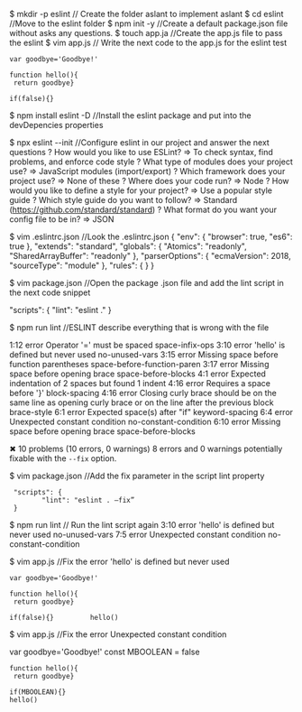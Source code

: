 $ mkdir -p eslint // Create the folder aslant to implement aslant
$ cd eslint //Move to the eslint folder $ npm init -y //Create a default package.json file without asks any questions.
$ touch app.ja //Create the app.js file to pass the eslint 
$ vim app.js // Write the next code to the app.js for the eslint test

	var goodbye='Goodbye!'

	function hello(){
	 return goodbye}

	if(false){}

$ npm install eslint -D //Install the eslint package and put into the devDepencies properties

$ npx eslint --init //Configure eslint in our project and answer the next questions
	? How would you like to use ESLint? => To check syntax, find problems, and enforce code style
	? What type of modules does your project use? => JavaScript modules (import/export)
	? Which framework does your project use?  => None of these
	? Where does your code run? => Node
	? How would you like to define a style for your project? => Use a popular style guide
	? Which style guide do you want to follow? => Standard (https://github.com/standard/standard)
	? What format do you want your config file to be in? => JSON

$ vim .eslintrc.json 	//Look the .eslintrc.json 
{
     "env": {
        "browser": true,
        "es6": true
     },
     "extends": "standard",
     "globals": {
        "Atomics": "readonly",
        "SharedArrayBuffer": "readonly"
     },
    "parserOptions": {
        "ecmaVersion": 2018,
        "sourceType": "module"
    },
    "rules": {
    }
}

$ vim package.json //Open the package .json file and add the lint script in the next code snippet
	
  "scripts": {
    "lint": "eslint ."
  }

$ npm run lint //ESLINT describe everything that is wrong with the file

  1:12  error  Operator '=' must be spaced         space-infix-ops
  3:10  error  'hello' is defined but never used   no-unused-vars
  3:15  error  Missing space before function parentheses   space-before-function-paren
  3:17  error  Missing space before opening brace                      space-before-blocks
  4:1   error  Expected indentation of 2 spaces but found 1 indent
  4:16  error  Requires a space before '}'                    block-spacing
  4:16  error  Closing curly brace should be on the same line as opening curly brace or on the line after the previous block  brace-style
  6:1   error  Expected space(s) after "if"                keyword-spacing
  6:4   error  Unexpected constant condition               no-constant-condition
  6:10  error  Missing space before opening brace          space-before-blocks

✖ 10 problems (10 errors, 0 warnings)
  8 errors and 0 warnings potentially fixable with the `--fix` option.

$ vim package.json //Add the fix parameter in the script lint property 
 
	 "scripts": {
    		"lint": "eslint . —fix”
 	 }

$ npm run lint // Run the lint script again  3:10  error  'hello' is defined but never used  no-unused-vars
  7:5   error  Unexpected constant condition      no-constant-condition

$ vim app.js  //Fix the error  'hello' is defined but never used 

    var goodbye='Goodbye!'

	function hello(){
	 return goodbye}

	if(false){}         hello()

$ vim app.js  //Fix the error  Unexpected constant condition 

var goodbye='Goodbye!' const MBOOLEAN = false

	function hello(){
	 return goodbye}

	if(MBOOLEAN){}
    hello()

